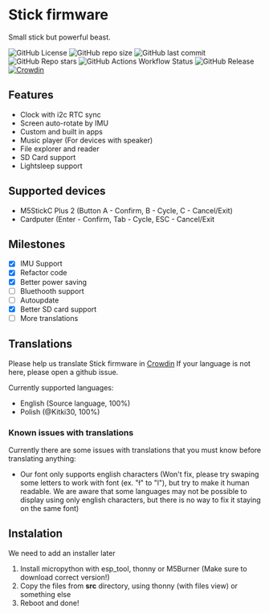 # Stick firmware
Small stick but powerful beast.

![GitHub License](https://img.shields.io/github/license/stickfirmware/stick?label=License)
![GitHub repo size](https://img.shields.io/github/repo-size/stickfirmware/stick?label=Repo%20size)
![GitHub last commit](https://img.shields.io/github/last-commit/stickfirmware/stick?label=Last%20commit)
![GitHub Repo stars](https://img.shields.io/github/stars/stickfirmware/stick?style=flat&label=Stars)
![GitHub Actions Workflow Status](https://img.shields.io/github/actions/workflow/status/stickfirmware/stick/build.yml?style=flat&label=Build)
![GitHub Release](https://img.shields.io/github/v/release/stickfirmware/stick?label=Release)
[![Crowdin](https://badges.crowdin.net/stick-firmware/localized.svg)](https://crowdin.com/project/stick-firmware)

## Features
- Clock with i2c RTC sync
- Screen auto-rotate by IMU
- Custom and built in apps
- Music player (For devices with speaker)
- File explorer and reader
- SD Card support
- Lightsleep support

## Supported devices
- M5StickC Plus 2 (Button A - Confirm, B - Cycle, C - Cancel/Exit)
- Cardputer (Enter - Confirm, Tab - Cycle, ESC - Cancel/Exit

## Milestones
- [X] IMU Support
- [X] Refactor code
- [X] Better power saving
- [ ] Bluethooth support
- [ ] Autoupdate
- [X] Better SD card support
- [ ] More translations

## Translations
Please help us translate Stick firmware in [Crowdin](https://crowdin.com/project/stick-firmware)
If your language is not here, please open a github issue.

Currently supported languages:
- English (Source language, 100%)
- Polish (@Kitki30, 100%)

### Known issues with translations
Currently there are some issues with translations that you must know before translating anything:
- Our font only supports english characters (Won't fix, please try swaping some letters to work with font (ex. "ł" to "l"), but try to make it human readable. We are aware that some languages may not be possible to display using only english characters, but there is no way to fix it staying on the same font)

## Instalation
We need to add an installer later

1. Install micropython with esp_tool, thonny or M5Burner (Make sure to download correct version!)
2. Copy the files from **src** directory, using thonny (with files view) or something else
3. Reboot and done!

